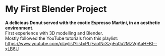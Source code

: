 # My First Blender Project
**A delicious Donut served with the exotic Espresso Martini, in an aesthetic environment.** \
First experience with 3D modelling and Blender. \
Mostly followed the YouTube tutorials from this playlist: https://www.youtube.com/playlist?list=PLjEaoINr3zgEq0u2MzVgAaHEBt--xLB6U
